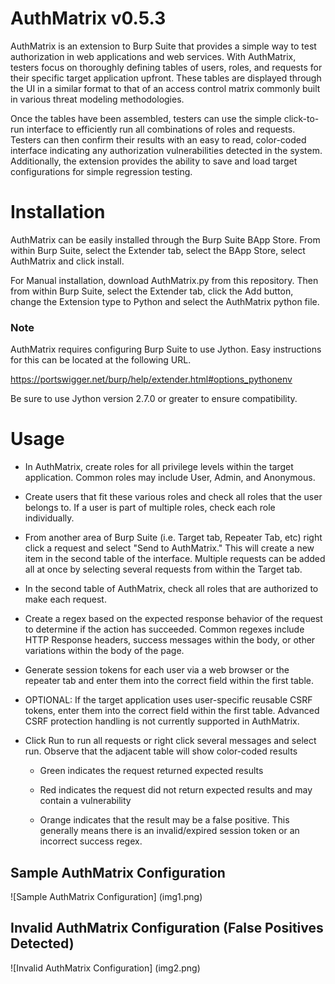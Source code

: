 # AuthMatrix v0.5.3

AuthMatrix is an extension to Burp Suite that provides a simple way to test authorization in web applications and web services. With AuthMatrix, testers focus on thoroughly defining tables of users, roles, and requests for their specific target application upfront. These tables are displayed through the UI in a similar format to that of an access control matrix commonly built in various threat modeling methodologies.

Once the tables have been assembled, testers can use the simple click-to-run interface to efficiently run all combinations of roles and requests. Testers can then confirm their results with an easy to read, color-coded interface indicating any authorization vulnerabilities detected in the system. Additionally, the extension provides the ability to save and load target configurations for simple regression testing.

# Installation

AuthMatrix can be easily installed through the Burp Suite BApp Store. From within Burp Suite, select the Extender tab, select the BApp Store, select AuthMatrix and click install.

For Manual installation, download AuthMatrix.py from this repository.  Then from within Burp Suite, select the Extender tab, click the Add button, change the Extension type to Python and select the AuthMatrix python file.

### Note

AuthMatrix requires configuring Burp Suite to use Jython.  Easy instructions for this can be located at the following URL.

https://portswigger.net/burp/help/extender.html#options_pythonenv

Be sure to use Jython version 2.7.0 or greater to ensure compatibility.

# Usage

* In AuthMatrix, create roles for all privilege levels within the target application.  Common roles may include User, Admin, and Anonymous.

* Create users that fit these various roles and check all roles that the user belongs to.  If a user is part of multiple roles, check each role individually.

* From another area of Burp Suite (i.e. Target tab, Repeater Tab, etc) right click a request and select "Send to AuthMatrix." This will create a new item in the second table of the interface.  Multiple requests can be added all at once by selecting several requests from within the Target tab.

* In the second table of AuthMatrix, check all roles that are authorized to make each request.

* Create a regex based on the expected response behavior of the request to determine if the action has succeeded. Common regexes include HTTP Response headers, success messages within the body, or other variations within the body of the page.

* Generate session tokens for each user via a web browser or the repeater tab and enter them into the correct field within the first table.

* OPTIONAL: If the target application uses user-specific reusable CSRF tokens, enter them into the correct field within the first table. Advanced CSRF protection handling is not currently supported in AuthMatrix.

* Click Run to run all requests or right click several messages and select run.  Observe that the adjacent table will show color-coded results

  * Green indicates the request returned expected results

  * Red indicates the request did not return expected results and may contain a vulnerability

  * Orange indicates that the result may be a false positive.  This generally means there is an invalid/expired session token or an incorrect success regex.

## Sample AuthMatrix Configuration

![Sample AuthMatrix Configuration]
(img1.png)

## Invalid AuthMatrix Configuration (False Positives Detected)

![Invalid AuthMatrix Configuration]
(img2.png)

